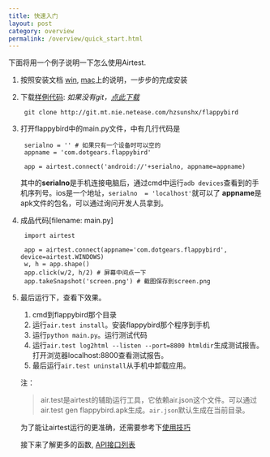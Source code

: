 ```yaml
--- 
title: 快速入门
layout: post
category: overview
permalink: /overview/quick_start.html
---
```


下面将用一个例子说明一下怎么使用Airtest.


1. 按照安装文档 [win]({{site.baseurl}}/deployment/win-installing.html), [mac]({{site.baseurl}}/deployment/mac-installing.html)上的说明，一步步的完成安装

2. 下载[样例代码](http://git.mt.nie.netease.com/hzsunshx/flappybird): *如果没有git，[点此下载](http://goandroid.qiniudn.com/Git-1.9.4-preview20140929.exe)*

		git clone http://git.mt.nie.netease.com/hzsunshx/flappybird

3. 打开flappybird中的main.py文件，中有几行代码是

		serialno = '' # 如果只有一个设备时可以空的
        appname = 'com.dotgears.flappybird'

		app = airtest.connect('android://'+serialno, appname=appname)

    其中的**serialno**是手机连接电脑后，通过cmd中运行`adb devices`查看到的手机序列号。ios是一个地址，`serialno  = 'localhost'`就可以了
    **appname**是apk文件的包名，可以通过询问开发人员拿到。

4. 成品代码[filename: main.py]

        import airtest

        app = airtest.connect(appname='com.dotgears.flappybird', device=airtest.WINDOWS)
        w, h = app.shape()
        app.click(w/2, h/2) # 屏幕中间点一下
        app.takeSnapshot('screen.png') # 截图保存到screen.png

5. 最后运行下，查看下效果。

    1. cmd到flappybird那个目录
    2. 运行`air.test install`。安装flappybird那个程序到手机
    3. 运行`python main.py`。运行测试代码
    4. 运行`air.test log2html --listen --port=8800 htmldir`生成测试报告。打开浏览器localhost:8800查看测试报告。
    5. 最后运行`air.test uninstall`从手机中卸载应用。

    注：

    >air.test是airtest的辅助运行工具，它依赖air.json这个文件。可以通过air.test gen flappybird.apk生成。`air.json`默认生成在当前目录。

    为了能让airtest运行的更准确，还需要参考下[使用技巧]({{site.baseurl}}/components/snippets.html)

	接下来了解更多的函数, [API接口列表]({{site.baseurl}}/components/apilist.html)
